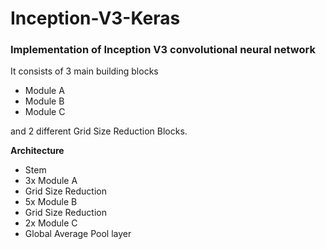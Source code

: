 # Inception-V3-Keras

### Implementation of Inception V3 convolutional neural network

It consists of 3 main building blocks
  - Module A
  - Module B 
  - Module C
  
 and 2 different Grid Size Reduction Blocks.
 
 **Architecture**
  - Stem
  - 3x Module A
  - Grid Size Reduction
  - 5x Module B
  - Grid Size Reduction
  - 2x Module C
  - Global Average Pool layer
